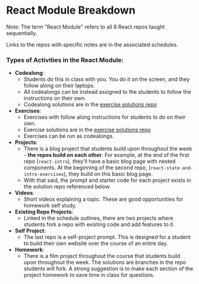# React Module Breakdown
Note: The term "React Module" refers to all 8 React repos taught sequentially.

Links to the repos with specific notes are in the associated schedules.

### Types of Activities in the React Module:
- **Codealong**:
  - Students do this in class with you. You do it on the screen, and they follow along on their laptops.
  - All codealongs can be instead assigned to the students to follow the instructions on their own.
  - Codealong solutions are in the [exercise solutions repo](../../../../React-Exercise-Solutions)
- **Exercises**:
  - Exercises with follow along instructions for students to do on their own.
  - Exercise solutions are in the [exercise solutions repo](../../../../React-Exercise-Solutions)
  - Exercises can be run as codealongs.
- **Projects**:
  - There is a blog project that students build upon throughout the week - **the repos build on each other**. For example, at the end of the first repo (`react-intro`), they'll have a basic blog page with nested components. At the beginning of the second repo, (`react-state-and-intro-exercises`), they build on this basic blog page.
  - With that said, the prompt and starter code for each project exists in the solution repo referenced below.
- **Videos**:
  - Short videos explaining a topic. These are good opportunities for homework self study.
- **Existing Repo Projects**:
  - Linked in the schedule outlines, there are two projects where students fork a repo with existing code and add features to it.
- **Self Project**:
  - The last repo is a self-project prompt. This is designed for a student to build their own website over the course of an entire day.
- **Homework**:
  - There is a film project throughout the course that students build upon throughout the week. The solutions are branches in the repo students will fork. A strong suggestion is to make each section of the project homework to save time in class for questions.
